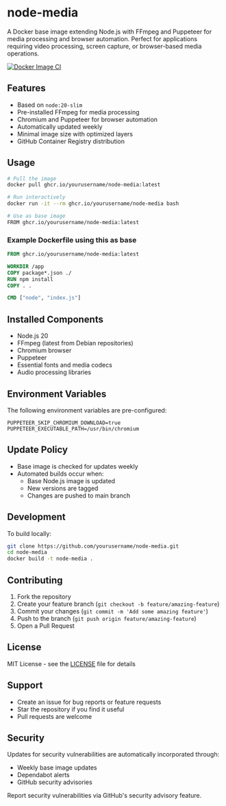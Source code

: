 # node-media

A Docker base image extending Node.js with FFmpeg and Puppeteer for media processing and browser automation. Perfect for applications requiring video processing, screen capture, or browser-based media operations.

[![Docker Image CI](https://github.com/tomasen/node-media/actions/workflows/docker-publish.yml/badge.svg)](https://github.com/tomasen/node-media/actions/workflows/docker-publish.yml)

## Features

- Based on `node:20-slim`
- Pre-installed FFmpeg for media processing
- Chromium and Puppeteer for browser automation
- Automatically updated weekly
- Minimal image size with optimized layers
- GitHub Container Registry distribution

## Usage

```bash
# Pull the image
docker pull ghcr.io/yourusername/node-media:latest

# Run interactively
docker run -it --rm ghcr.io/yourusername/node-media bash

# Use as base image
FROM ghcr.io/yourusername/node-media:latest
```

### Example Dockerfile using this as base

```dockerfile
FROM ghcr.io/yourusername/node-media:latest

WORKDIR /app
COPY package*.json ./
RUN npm install
COPY . .

CMD ["node", "index.js"]
```

## Installed Components

- Node.js 20
- FFmpeg (latest from Debian repositories)
- Chromium browser
- Puppeteer
- Essential fonts and media codecs
- Audio processing libraries

## Environment Variables

The following environment variables are pre-configured:

```
PUPPETEER_SKIP_CHROMIUM_DOWNLOAD=true
PUPPETEER_EXECUTABLE_PATH=/usr/bin/chromium
```

## Update Policy

- Base image is checked for updates weekly
- Automated builds occur when:
  - Base Node.js image is updated
  - New versions are tagged
  - Changes are pushed to main branch

## Development

To build locally:

```bash
git clone https://github.com/yourusername/node-media.git
cd node-media
docker build -t node-media .
```

## Contributing

1. Fork the repository
2. Create your feature branch (`git checkout -b feature/amazing-feature`)
3. Commit your changes (`git commit -m 'Add some amazing feature'`)
4. Push to the branch (`git push origin feature/amazing-feature`)
5. Open a Pull Request

## License

MIT License - see the [LICENSE](LICENSE) file for details

## Support

- Create an issue for bug reports or feature requests
- Star the repository if you find it useful
- Pull requests are welcome

## Security

Updates for security vulnerabilities are automatically incorporated through:
- Weekly base image updates
- Dependabot alerts
- GitHub security advisories

Report security vulnerabilities via GitHub's security advisory feature.